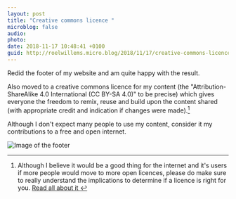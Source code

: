 ```yaml
---
layout: post
title: "Creative commons licence "
microblog: false
audio: 
photo: 
date: 2018-11-17 10:48:41 +0100
guid: http://roelwillems.micro.blog/2018/11/17/creative-commons-licence.html
---
```

Redid the footer of my website and am quite happy with the result. 

Also moved to a creative commons licence for my content (the "Attribution-ShareAlike 4.0 International (CC BY-SA 4.0)" to be precise) which gives everyone the freedom to remix, reuse and build upon the content shared (with appropriate credit and indication if changes were made).[^1]

Although I don't expect many people to use my content, consider it my contributions to a free and open internet.

![Image of the footer](https://roelwillems.com/uploads/2018/0ef0f6811e.png)

[^1]:Although I believe it would be a good thing for the internet and it's users if more people would move to more open licences, please do make sure to really understand the implications to determine if a licence is right for you. [Read all about it ](https://creativecommons.org)
